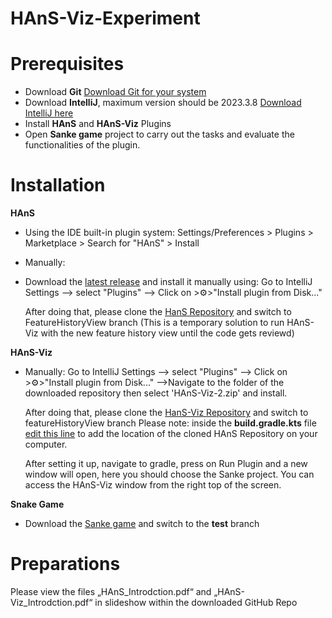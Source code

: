 # HAnS-Viz-Experiment

# Prerequisites
- Download **Git** [Download Git for your system](https://git-scm.com/downloads)
- Download **IntelliJ**, maximum version should be 2023.3.8 [Download IntelliJ here](https://www.jetbrains.com/de-de/idea/download/other.html)
- Install **HAnS** and **HAnS-Viz** Plugins
- Open **Sanke game** project to carry out the tasks and evaluate the functionalities of the plugin.
  

# Installation
**HAnS**
- Using the IDE built-in plugin system:
  Settings/Preferences > Plugins > Marketplace > Search for "HAnS" > Install

- Manually:
- Download the [latest release](https://github.com/isselab/HAnS/releases/tag/v0.0.7) and install it manually using:
  Go to IntelliJ Settings --> select "Plugins" --> Click on >⚙️>"Install plugin from Disk..."

  After doing that, please clone the [HanS Repository](https://github.com/RimanHoubbi/HAnS) and switch to FeatureHistoryView branch
  (This is a temporary solution to run HAnS-Viz with the new feature history view until the code gets reviewd)

**HAnS-Viz**
- Manually:
  Go to IntelliJ Settings --> select "Plugins" --> Click on >⚙️>"Install plugin from Disk..."
-->Navigate to the folder of the downloaded repository then select 'HAnS-Viz-2.zip' and install.

  After doing that, please clone the [HanS-Viz Repository](https://github.com/RimanHoubbi/HAnS-viz) and switch to featureHistoryView branch
  Please note: inside the **build.gradle.kts** file [edit this line](https://github.com/RimanHoubbi/HAnS-viz/blob/2eb8afc5c75b606a10c39750f402edc0392c72ee/build.gradle.kts#L49) to   add the location of the cloned HAnS Repository on your computer.
  
  After setting it up, navigate to gradle, press on Run Plugin and a new window will open, here you should choose the Sanke project. 
  You can access the HAnS-Viz window from the right top of the screen.

**Snake Game**
 - Download the [Sanke game](https://github.com/RimanHoubbi/Snake) and switch to the **test** branch

# Preparations
Please view the files „HAnS_Introdction.pdf“ and „HAnS-Viz_Introdction.pdf“ in slideshow within the downloaded GitHub Repo

